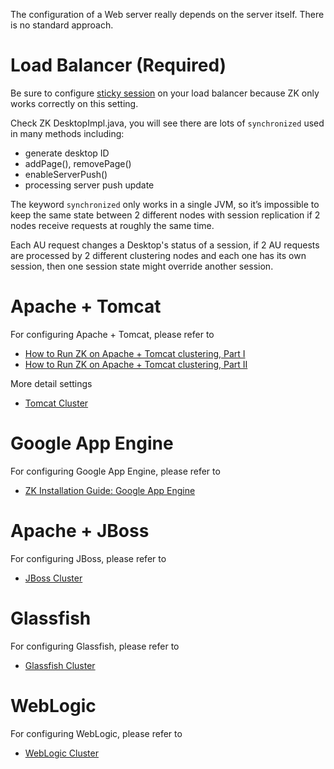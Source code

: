 The configuration of a Web server really depends on the server itself.
There is no standard approach.

# Load Balancer (Required)

Be sure to configure [sticky
session](http://wiki.metawerx.net/wiki/StickySessions) on your load
balancer because ZK only works correctly on this setting.

Check ZK DesktopImpl.java, you will see there are lots of `synchronized`
used in many methods including:

- generate desktop ID
- addPage(), removePage()
- enableServerPush()
- processing server push update

The keyword `synchronized` only works in a single JVM, so it’s
impossible to keep the same state between 2 different nodes with session
replication if 2 nodes receive requests at roughly the same time.

Each AU request changes a Desktop's status of a session, if 2 AU
requests are processed by 2 different clustering nodes and each one has
its own session, then one session state might override another session.

# Apache + Tomcat

For configuring Apache + Tomcat, please refer to

- [How to Run ZK on Apache + Tomcat clustering, Part
  I](https://www.zkoss.org/wiki/Small_Talks/2007/April/How_to_Run_ZK_on_Apache_+_Tomcat_clustering,_Part_I)
- [How to Run ZK on Apache + Tomcat clustering, Part
  II](https://www.zkoss.org/wiki/Small_Talks/2007/May/How_to_Run_ZK_on_Apache_+_Tomcat_clustering,_Part_II)

More detail settings

- [ Tomcat
  Cluster]({{site.baseurl}}/zk_installation_guide/setting_up_servers/tomcat_cluster)

# Google App Engine

For configuring Google App Engine, please refer to

- [ZK Installation Guide: Google App
  Engine]({{site.baseurl}}/zk_installation_guide/setting_up_servers/google_app_engine)

# Apache + JBoss

For configuring JBoss, please refer to

- [ JBoss
  Cluster]({{site.baseurl}}/zk_installation_guide/setting_up_servers/jboss_cluster)

# Glassfish

For configuring Glassfish, please refer to

- [ Glassfish
  Cluster]({{site.baseurl}}/zk_installation_guide/setting_up_servers/glassfish_cluster)

# WebLogic

For configuring WebLogic, please refer to

- [ WebLogic
  Cluster]({{site.baseurl}}/zk_installation_guide/setting_up_servers/weblogic_cluster)
